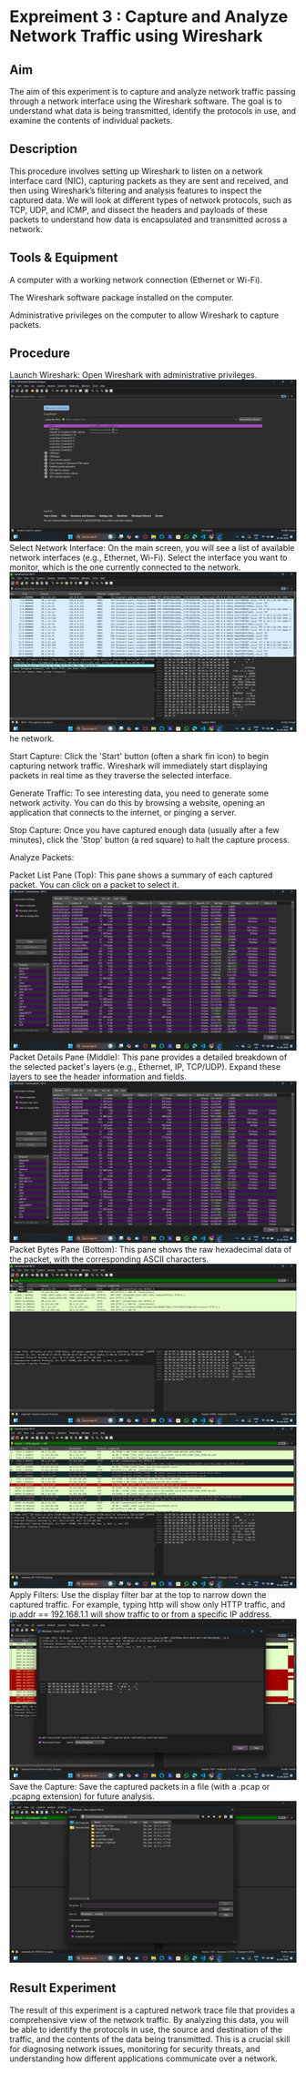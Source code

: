 # Expreiment 3 : Capture and Analyze Network Traffic using Wireshark

## Aim
The aim of this experiment is to capture and analyze network traffic passing through a network interface using the Wireshark software. The goal is to understand what data is being transmitted, identify the protocols in use, and examine the contents of individual packets.

## Description
This procedure involves setting up Wireshark to listen on a network interface card (NIC), capturing packets as they are sent and received, and then using Wireshark’s filtering and analysis features to inspect the captured data. We will look at different types of network protocols, such as TCP, UDP, and ICMP, and dissect the headers and payloads of these packets to understand how data is encapsulated and transmitted across a network.

## Tools & Equipment
A computer with a working network connection (Ethernet or Wi-Fi).

The Wireshark software package installed on the computer.

Administrative privileges on the computer to allow Wireshark to capture packets.

## Procedure
Launch Wireshark: Open Wireshark with administrative privileges.
![alt text](<Screenshots2/Screenshot 2025-09-01 230725.png>)
Select Network Interface: On the main screen, you will see a list of available network interfaces (e.g., Ethernet, Wi-Fi). Select the interface you want to monitor, which is the one currently connected to the network.
![alt text](<Screenshots2/Screenshot 2025-09-01 231043.png>)he network.

Start Capture: Click the 'Start' button (often a shark fin icon) to begin capturing network traffic. Wireshark will immediately start displaying packets in real time as they traverse the selected interface.

Generate Traffic: To see interesting data, you need to generate some network activity. You can do this by browsing a website, opening an application that connects to the internet, or pinging a server.

Stop Capture: Once you have captured enough data (usually after a few minutes), click the 'Stop' button (a red square) to halt the capture process.

Analyze Packets:

Packet List Pane (Top): This pane shows a summary of each captured packet. You can click on a packet to select it.
![alt text](<Screenshots2/Screenshot 2025-09-01 231215.png>)
Packet Details Pane (Middle): This pane provides a detailed breakdown of the selected packet's layers (e.g., Ethernet, IP, TCP/UDP). Expand these layers to see the header information and fields.
![alt text](<Screenshots2/Screenshot 2025-09-01 231215.png>)
Packet Bytes Pane (Bottom): This pane shows the raw hexadecimal data of the packet, with the corresponding ASCII characters.
![alt text](<Screenshots2/Screenshot 2025-09-01 232030.png>)
![alt text](<Screenshots2/Screenshot 2025-09-01 232105.png>)
Apply Filters: Use the display filter bar at the top to narrow down the captured traffic. For example, typing http will show only HTTP traffic, and ip.addr == 192.168.1.1 will show traffic to or from a specific IP address.
![alt text](<Screenshots2/Screenshot 2025-09-01 235116.png>)
Save the Capture: Save the captured packets in a file (with a .pcap or .pcapng extension) for future analysis.
![alt text](<Screenshots2/Screenshot 2025-09-01 233308.png>)
## Result Experiment
The result of this experiment is a captured network trace file that provides a comprehensive view of the network traffic. By analyzing this data, you will be able to identify the protocols in use, the source and destination of the traffic, and the contents of the data being transmitted. This is a crucial skill for diagnosing network issues, monitoring for security threats, and understanding how different applications communicate over a network.
